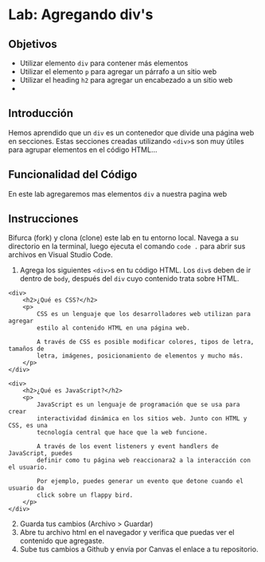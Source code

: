 # Lab: Agregando div's

## Objetivos
- Utilizar elemento `div` para contener más elementos
- Utilizar el elemento `p` para agregar un párrafo a un sitio web
- Utilizar el heading `h2` para agregar un encabezado a un sitio web
-

## Introducción 
Hemos aprendido que un `div` es un contenedor que divide una página web en secciones. Estas secciones creadas utilizando `<div>`s son muy útiles para agrupar elementos en el código HTML...

## Funcionalidad del Código
En este lab agregaremos mas elementos `div` a nuestra pagina web

## Instrucciones
Bifurca (fork) y clona (clone) este lab en tu entorno local. Navega a su directorio en la terminal, luego ejecuta el comando `code .` para abrir sus archivos en Visual Studio Code. 

1. Agrega los siguientes `<div>`s en tu código HTML. Los `div`s deben de ir dentro de `body`, después del `div` cuyo contenido trata sobre HTML.

```
<div>
    <h2>¿Qué es CSS?</h2>
    <p>
        CSS es un lenguaje que los desarrolladores web utilizan para agregar 
        estilo al contenido HTML en una página web.

        A través de CSS es posible modificar colores, tipos de letra, tamaños de 
        letra, imágenes, posicionamiento de elementos y mucho más.
    </p>
</div>

<div>
    <h2>¿Qué es JavaScript?</h2>
    <p>
        JavaScript es un lenguaje de programación que se usa para crear 
        interactividad dinámica en los sitios web. Junto con HTML y CSS, es una 
        tecnología central que hace que la web funcione.

        A través de los event listeners y event handlers de JavaScript, puedes 
        definir como tu página web reaccionara2 a la interacción con el usuario.

        Por ejemplo, puedes generar un evento que detone cuando el usuario da 
        click sobre un flappy bird.
    </p>
</div>

```
2. Guarda tus cambios (Archivo > Guardar)
3. Abre tu archivo html en el navegador y verifica que puedas ver el contenido que agregaste.
4. Sube tus cambios a Github y envía por Canvas el enlace a tu repositorio.